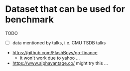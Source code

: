 # Dataset that can be used for benchmark


TODO

- [ ] data mentioned by talks, i.e. CMU TSDB talks
- https://github.com/FlashBoys/go-finance
  - it won't work due to yahoo ...
- https://www.alphavantage.co/ might try this ...
